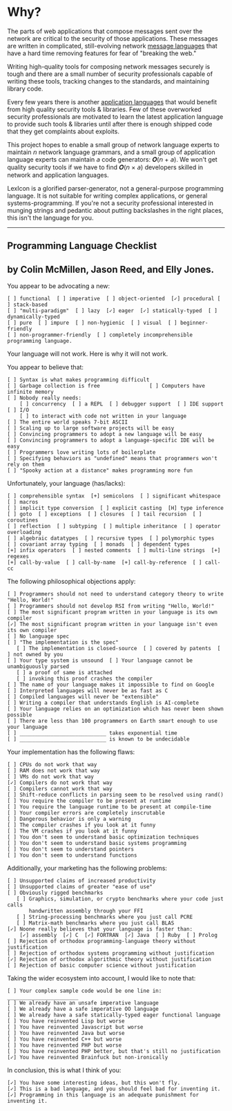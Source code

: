 # Why?

The parts of web applications that compose messages sent over the network
are critical to the security of those applications.  These messages are
written in complicated, still-evolving network [message languages](glossary.md#message_languag)
that have a hard time removing features for fear of "breaking the web."

Writing high-quality tools for composing network messages securely is
tough and there are a small number of security professionals capable
of writing these tools, tracking changes to the standards, and
maintaining library code.

Every few years there is another [application languages](glossary.md#application_languag)
that would benefit from high quality security tools & libraries.  Few
of these overworked security professionals are motivated to learn the
latest application language to provide such tools & libraries until
after there is enough shipped code that they get complaints about
exploits.

This project hopes to enable a small group of network language experts
to maintain &#x1d62f; network language grammars, and a small group of
application language experts can maintain &#x1d622; code generators:
&#x1d476;(&#x1d62f; + &#x1d622;).  We won't get quality security tools
if we have to find &#x1d476;(&#x1d62f; &times; &#x1d622;)
developers skilled in network and application languages.

LexIcon is a glorified parser-generator, not a general-purpose
programming language.  It is not suitable for writing complex
applications, or general systems-programming.  If you're not a
security professional interested in munging strings and pedantic about
putting backslashes in the right places, this isn't the language for
you.

----

## Programming Language Checklist
## by Colin McMillen, Jason Reed, and Elly Jones.

You appear to be advocating a new:

```
[ ] functional  [ ] imperative  [ ] object-oriented  [✓] procedural [ ] stack-based
[ ] "multi-paradigm"  [ ] lazy  [✓] eager  [✓] statically-typed  [ ] dynamically-typed
[ ] pure  [ ] impure  [ ] non-hygienic  [ ] visual  [ ] beginner-friendly
[ ] non-programmer-friendly  [ ] completely incomprehensible
programming language.
```

Your language will not work.  Here is why it will not work.

You appear to believe that:

```
[ ] Syntax is what makes programming difficult
[ ] Garbage collection is free                [ ] Computers have infinite memory
[ ] Nobody really needs:
    [ ] concurrency  [ ] a REPL  [ ] debugger support  [ ] IDE support  [ ] I/O
    [ ] to interact with code not written in your language
[ ] The entire world speaks 7-bit ASCII
[ ] Scaling up to large software projects will be easy
[ ] Convincing programmers to adopt a new language will be easy
[ ] Convincing programmers to adopt a language-specific IDE will be easy
[ ] Programmers love writing lots of boilerplate
[ ] Specifying behaviors as "undefined" means that programmers won't rely on them
[ ] "Spooky action at a distance" makes programming more fun
```

Unfortunately, your language (has/lacks):

```
[ ] comprehensible syntax  [+] semicolons  [ ] significant whitespace  [ ] macros
[ ] implicit type conversion  [ ] explicit casting  [H] type inference
[ ] goto  [ ] exceptions  [ ] closures  [ ] tail recursion  [ ] coroutines
[ ] reflection  [ ] subtyping  [ ] multiple inheritance  [ ] operator overloading
[ ] algebraic datatypes  [ ] recursive types  [ ] polymorphic types
[ ] covariant array typing  [ ] monads  [ ] dependent types
[+] infix operators  [ ] nested comments  [ ] multi-line strings  [+] regexes
[+] call-by-value  [ ] call-by-name  [+] call-by-reference  [ ] call-cc
```

The following philosophical objections apply:

```
[ ] Programmers should not need to understand category theory to write "Hello, World!"
[ ] Programmers should not develop RSI from writing "Hello, World!"
[ ] The most significant program written in your language is its own compiler
[✓] The most significant program written in your language isn't even its own compiler
[ ] No language spec
[ ] "The implementation is the spec"
   [ ] The implementation is closed-source  [ ] covered by patents  [ ] not owned by you
[ ] Your type system is unsound  [ ] Your language cannot be unambiguously parsed
   [ ] a proof of same is attached
   [ ] invoking this proof crashes the compiler
[ ] The name of your language makes it impossible to find on Google
[ ] Interpreted languages will never be as fast as C
[ ] Compiled languages will never be "extensible"
[ ] Writing a compiler that understands English is AI-complete
[ ] Your language relies on an optimization which has never been shown possible
[ ] There are less than 100 programmers on Earth smart enough to use your language
[ ] ____________________________ takes exponential time
[ ] ____________________________ is known to be undecidable
```

Your implementation has the following flaws:

```
[ ] CPUs do not work that way
[ ] RAM does not work that way
[ ] VMs do not work that way
[✓] Compilers do not work that way
[ ] Compilers cannot work that way
[ ] Shift-reduce conflicts in parsing seem to be resolved using rand()
[ ] You require the compiler to be present at runtime
[ ] You require the language runtime to be present at compile-time
[ ] Your compiler errors are completely inscrutable
[ ] Dangerous behavior is only a warning
[ ] The compiler crashes if you look at it funny
[ ] The VM crashes if you look at it funny
[ ] You don't seem to understand basic optimization techniques
[ ] You don't seem to understand basic systems programming
[ ] You don't seem to understand pointers
[ ] You don't seem to understand functions
```

Additionally, your marketing has the following problems:

```
[ ] Unsupported claims of increased productivity
[ ] Unsupported claims of greater "ease of use"
[ ] Obviously rigged benchmarks
   [ ] Graphics, simulation, or crypto benchmarks where your code just calls
       handwritten assembly through your FFI
   [ ] String-processing benchmarks where you just call PCRE
   [ ] Matrix-math benchmarks where you just call BLAS
[✓] Noone really believes that your language is faster than:
    [✓] assembly  [✓] C  [✓] FORTRAN  [✓] Java  [ ] Ruby  [ ] Prolog
[ ] Rejection of orthodox programming-language theory without justification
[ ] Rejection of orthodox systems programming without justification
[✓] Rejection of orthodox algorithmic theory without justification
[ ] Rejection of basic computer science without justification
```

Taking the wider ecosystem into account, I would like to note that:

```
[ ] Your complex sample code would be one line in: _______________________
[ ] We already have an unsafe imperative language
[ ] We already have a safe imperative OO language
[ ] We already have a safe statically-typed eager functional language
[ ] You have reinvented Lisp but worse
[ ] You have reinvented Javascript but worse
[ ] You have reinvented Java but worse
[ ] You have reinvented C++ but worse
[ ] You have reinvented PHP but worse
[ ] You have reinvented PHP better, but that's still no justification
[✓] You have reinvented Brainfuck but non-ironically
```

In conclusion, this is what I think of you:

```
[✓] You have some interesting ideas, but this won't fly.
[✓] This is a bad language, and you should feel bad for inventing it.
[✓] Programming in this language is an adequate punishment for inventing it.
```
